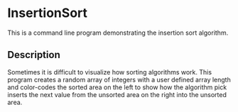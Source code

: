 # InsertionSort
This is a command line program demonstrating the insertion sort algorithm.

## Description

Sometimes it is difficult to visualize how sorting algorithms work. This program creates a random array of integers with a user defined array length and color-codes the sorted area on the left to show how the algorithm pick inserts the next value from the unsorted area on the right into the unsorted area.
